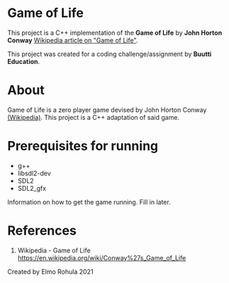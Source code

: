 # Game of Life

This project is a C++ implementation of the **Game of Life** by **John Horton Conway** [Wikipedia article on "Game of Life"]().

This project was created for a coding challenge/assignment by **Buutti Education**.

# About

Game of Life is a zero player game devised by John Horton Conway [(Wikipedia)](https://en.wikipedia.org/wiki/Conway%27s_Game_of_Life). This project is a C++ adaptation of said game.

# Prerequisites for running

 * g++
 * libsdl2-dev
 * SDL2
 * SDL2_gfx

Information on how to get the game running. Fill in later.

# References

1. Wikipedia - Game of Life https://en.wikipedia.org/wiki/Conway%27s_Game_of_Life



Created by Elmo Rohula 2021
